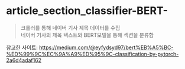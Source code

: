 # article_section_classifier-BERT-


>크롤러를 통해 네이버 기사 제목 데이터를 수집<br>
>네이버 기사의 제목 텍스트와 BERT모델을 통해 섹션을 분류함

참고한 사이트: https://medium.com/@eyfydsyd97/bert%EB%A5%BC-%ED%99%9C%EC%9A%A9%ED%95%9C-classification-by-pytorch-2a6d4adaf162
